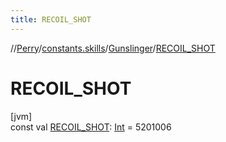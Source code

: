 ```yaml
---
title: RECOIL_SHOT
---
```

//[Perry](../../../index.html)/[constants.skills](../index.html)/[Gunslinger](index.html)/[RECOIL_SHOT](-r-e-c-o-i-l_-s-h-o-t.html)



# RECOIL_SHOT



[jvm]\
const val [RECOIL_SHOT](-r-e-c-o-i-l_-s-h-o-t.html): [Int](https://kotlinlang.org/api/latest/jvm/stdlib/kotlin/-int/index.html) = 5201006




